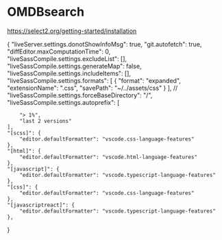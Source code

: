 # OMDBsearch

https://select2.org/getting-started/installation

{
    "liveServer.settings.donotShowInfoMsg": true,
    "git.autofetch": true,
    "diffEditor.maxComputationTime": 0,
    "liveSassCompile.settings.excludeList": [],
    "liveSassCompile.settings.generateMap": false,
    "liveSassCompile.settings.includeItems": [],
    "liveSassCompile.settings.formats": [
        {
            "format": "expanded",
            "extensionName": ".css",
            "savePath": "~/../assets/css"
        }
    ],
    // "liveSassCompile.settings.forceBaseDirectory": "/",
    "liveSassCompile.settings.autoprefix": [
    
        
        "> 1%",
        "last 2 versions"
    ],
    "[scss]": {
        "editor.defaultFormatter": "vscode.css-language-features"
    },
    "[html]": {
        "editor.defaultFormatter": "vscode.html-language-features"
    },
    "[javascript]": {
        "editor.defaultFormatter": "vscode.typescript-language-features"
    },
    "[css]": {
        "editor.defaultFormatter": "vscode.css-language-features"
    },
    "[javascriptreact]": {
        "editor.defaultFormatter": "vscode.typescript-language-features"
    },
    
}